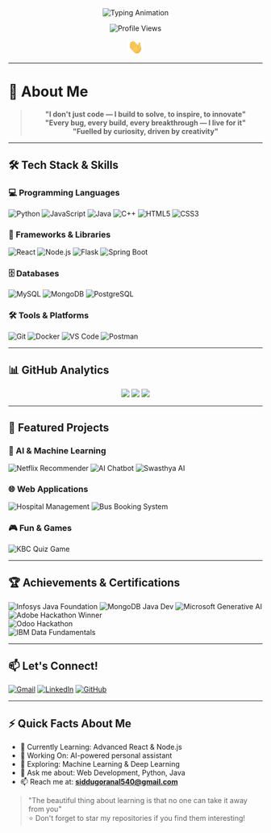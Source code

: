 <div align="center">

<!-- Animated Header -->
<img src="https://readme-typing-svg.herokuapp.com?font=Fira+Code&size=35&duration=4000&pause=1000&color=00BCD4&center=true&vCenter=true&width=600&lines=👋+Hello,+World!;🚀+Welcome+to+my+universe;💡+I'm+Siddaram+Goranal;🔥+Full+Stack+Developer;🎯+AI+Enthusiast" alt="Typing Animation" />

<!-- Profile Views -->
<p align="center">
  <img src="https://komarev.com/ghpvc/?username=siddaram2k25&label=Profile%20Views&color=00bcd4&style=flat" alt="Profile Views" />
</p>

<!-- Animated Wave -->
<img src="https://raw.githubusercontent.com/ABSphreak/ABSphreak/master/gifs/Hi.gif" width="30px">

</div>

---

# 🚀 About Me

<div align="center">

> **"I don't just code — I build to solve, to inspire, to innovate"**  
> **"Every bug, every build, every breakthrough — I live for it"**  
> **"Fuelled by curiosity, driven by creativity"**


</div>

---

## 🛠️ Tech Stack & Skills

### 💻 Programming Languages
![Python](https://img.shields.io/badge/Python-3776AB?style=for-the-badge&logo=python&logoColor=white) 
![JavaScript](https://img.shields.io/badge/JavaScript-F7DF1E?style=for-the-badge&logo=javascript&logoColor=black) 
![Java](https://img.shields.io/badge/Java-ED8B00?style=for-the-badge&logo=java&logoColor=white) 
![C++](https://img.shields.io/badge/C++-00599C?style=for-the-badge&logo=c%2B%2B&logoColor=white) 
![HTML5](https://img.shields.io/badge/HTML5-E34F26?style=for-the-badge&logo=html5&logoColor=white) 
![CSS3](https://img.shields.io/badge/CSS3-1572B6?style=for-the-badge&logo=css3&logoColor=white)

### 🚀 Frameworks & Libraries
![React](https://img.shields.io/badge/React-20232A?style=for-the-badge&logo=react&logoColor=61DAFB) 
![Node.js](https://img.shields.io/badge/Node.js-339933?style=for-the-badge&logo=nodedotjs&logoColor=white) 
![Flask](https://img.shields.io/badge/Flask-000000?style=for-the-badge&logo=flask&logoColor=white) 
![Spring Boot](https://img.shields.io/badge/Spring_Boot-6DB33F?style=for-the-badge&logo=springboot&logoColor=white)

### 🗄️ Databases
![MySQL](https://img.shields.io/badge/MySQL-4479A1?style=for-the-badge&logo=mysql&logoColor=white) 
![MongoDB](https://img.shields.io/badge/MongoDB-47A248?style=for-the-badge&logo=mongodb&logoColor=white) 
![PostgreSQL](https://img.shields.io/badge/PostgreSQL-336791?style=for-the-badge&logo=postgresql&logoColor=white)

### 🛠️ Tools & Platforms
![Git](https://img.shields.io/badge/Git-F05032?style=for-the-badge&logo=git&logoColor=white) 
![Docker](https://img.shields.io/badge/Docker-2496ED?style=for-the-badge&logo=docker&logoColor=white) 
![VS Code](https://img.shields.io/badge/VS_Code-007ACC?style=for-the-badge&logo=visual-studio-code&logoColor=white) 
![Postman](https://img.shields.io/badge/Postman-FF6C37?style=for-the-badge&logo=postman&logoColor=white)

---

## 📊 GitHub Analytics

<div align="center">
  <img height="180em" src="https://github-readme-stats.vercel.app/api?username=siddaram2k25&show_icons=true&theme=radical&hide_border=true&bg_color=0D1117&title_color=00BCD4&icon_color=00BCD4" />
  <img height="180em" src="https://github-readme-stats.vercel.app/api/top-langs/?username=siddaram2k25&layout=compact&theme=radical&hide_border=true&bg_color=0D1117&title_color=00BCD4" />
  <img src="https://github-readme-streak-stats.herokuapp.com/?user=siddaram2k25&theme=radical&hide_border=true&background=0D1117&stroke=00BCD4&ring=00BCD4&fire=00BCD4&currStreakLabel=00BCD4" />
</div>

---

## 🎯 Featured Projects

### 🤖 AI & Machine Learning
![Netflix Recommender](https://img.shields.io/badge/%F0%9F%8E%AC-Netflix_Recommender-00BCD4?style=for-the-badge) 
![AI Chatbot](https://img.shields.io/badge/%F0%9F%A4%96-AI_Chatbot-00BCD4?style=for-the-badge)
![Swasthya AI](https://img.shields.io/badge/%F0%9F%8C%90-Swasthya_AI-00BCD4?style=for-the-badge)

### 🌐 Web Applications
![Hospital Management](https://img.shields.io/badge/%F0%9F%8F%A5-Hospital_Management-00BCD4?style=for-the-badge) 
![Bus Booking System](https://img.shields.io/badge/%F0%9F%9A%8C-Bus_Booking_System-00BCD4?style=for-the-badge)

### 🎮 Fun & Games
![KBC Quiz Game](https://img.shields.io/badge/%F0%9F%8E%AF-KBC_Quiz_Game-00BCD4?style=for-the-badge)

---

## 🏆 Achievements & Certifications

![Infosys Java Foundation](https://img.shields.io/badge/Infosys-Java_Foundation-orange?style=for-the-badge&logo=java&logoColor=white) 
![MongoDB Java Dev](https://img.shields.io/badge/MongoDB-Java_Developer-green?style=for-the-badge&logo=mongodb&logoColor=white) 
![Microsoft Generative AI](https://img.shields.io/badge/Microsoft-Generative_AI-blue?style=for-the-badge&logo=microsoft&logoColor=white) 
![Adobe Hackathon Winner](https://img.shields.io/badge/Adobe-Hackathon_Winner-red?style=for-the-badge&logo=adobe&logoColor=white)  
![Odoo Hackathon](https://img.shields.io/badge/Odoo_x_NMIT-Hackathon_2025-purple?style=for-the-badge&logo=odoo&logoColor=white)  
![IBM Data Fundamentals](https://img.shields.io/badge/IBM-Data_Fundamentals-0A74DA?style=for-the-badge&logo=ibm&logoColor=white)

---

## 📫 Let's Connect!

[![Gmail](https://img.shields.io/badge/Gmail-D14836?style=for-the-badge&logo=gmail&logoColor=white)](mailto:siddugoranal540@gmail.com) 
[![LinkedIn](https://img.shields.io/badge/LinkedIn-0077B5?style=for-the-badge&logo=linkedin&logoColor=white)](https://www.linkedin.com/) 
[![GitHub](https://img.shields.io/badge/GitHub-100000?style=for-the-badge&logo=github&logoColor=white)](https://github.com/siddaram2k25)

---

## ⚡ Quick Facts About Me
- 🎯 Currently Learning: Advanced React & Node.js  
- 🔭 Working On: AI-powered personal assistant  
- 🌱 Exploring: Machine Learning & Deep Learning  
- 💬 Ask me about: Web Development, Python, Java  
- 📫 Reach me at: **siddugoranal540@gmail.com**

> "The beautiful thing about learning is that no one can take it away from you"  
⭐ Don't forget to star my repositories if you find them interesting!
